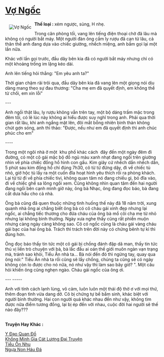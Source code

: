 <a href="https://utruyen.com/vo-ngoc/12273/" title="Vợ Ngốc"><h1>Vợ Ngốc</h1></a><div style="display:table"><img align="right" style="float: left; padding: 10px;" src="https://utruyen.com/images/story/200x260/vo-ngoc.jpg" alt="Vợ Ngốc"><b>Thế loại : </b>xém ngược, sủng, H nhẹ.<p></p>Trong căn phòng tối, vang lên tiếng điện thoại chờ đã lâu mà không có người bắt máy. Một người đàn ông cầm ly rượu đã cạn từ lâu, cả thân thể anh đang dựa vào chiếc giường, nhếch miệng, anh bấm gọi lại một lần nữa.<p></p>Khác với lần gọi trước, đầu dây bên kia đã có người bắt máy nhưng chỉ có một khoảng trống im lặng kéo dài.<p></p>Anh lên tiếng hỏi thẳng: "Em yêu anh ta?"<p></p>Thời gian chậm rãi trôi qua, đầu dây bên kia đã vang lên một giọng nói dịu dàng mang theo sự đau thương: "Cha mẹ em đã quyết định, em không thể từ chối, em xin lỗi"<p></p>---<p></p>Anh ngồi thật lâu, ly rượu không vẫn trên tay, một bộ dáng trầm mặc trong đêm tối, có lẽ lúc này không ai hiểu được suy nghĩ trong anh. Phải qua thời gian rất lâu, khi anh ngẩng mặt lên, đôi mắt bỗng nhiên bình thản không chút gợn sóng, anh thì thào: "Được, nếu như em đã quyết định thì anh chúc phúc cho em"<p></p>----<p></p>Trong một ngôi nhà ở một  khu phố khác cách  đây đến một ngày đêm đi đường, có một cô gái mặc bộ đồ ngủ màu xanh nhạt đang ngồi trên giường nhìn về phía chiếc đồng hồ hình con gấu. Kim giây cứ nhếch dần nhếch dần, 5 phút sau kim đồng hồ chỉ đúng 7h30, cô từ từ đứng dậy, đi về chiếc tủ nhỏ, giở hộc tủ lấy ra một cuốn đĩa hoạt hình yêu thích rồi ra phòng khách. Lại từ từ đi về phía chiếc tivi, không quan tâm nó đang chiếu gì, bỏ đĩa vào, đi về chiếc ghế sa lông ngồi xem. Cũng không nhìn quan tâm đến hai người đang ngồi bên cạnh mình giờ này, ông bà Nhạc, ông đang đọc báo, bà đang cắt dưa hấu cho cả nhà.<p></p>Ông bà cũng đã quen thuộc những tình huống thế này đã 18 năm trời, xung quanh nhà ông ai chẳng biết ông bà có cô cháu gái xinh đẹp nhưng lại ngốc, ai chẳng tiếc thương cho đứa cháu của ông bà mồ côi cha mẹ từ nhỏ nhưng lại không bình thường. Ngày xưa nghe thấy cũng rất phiền muộn nhưng càng ngày càng không sao. Cô có ngốc cũng là cháu gái vàng cháu gái bạc của hai ông bà. Trách thì trách trên đời này có chứng bênh tự kỉ thì đúng hơn. <p></p>Ông đọc báo thấy tin tức một cô gái bị chồng đánh đập dã man, thấy tin tức thú vị liền trò chuyện với bà, bà lắc đầu ai oán thế giới muôn ngàn vạn trạng mà, tránh sao khỏi, Tiểu Ân nhà ta... Bà nói đến đó thì ngừng tay, quay qua ông nói:" Tiểu Ân nhà ta rồi cũng sẽ lấy chồng, chúng ta cũng sẽ có ngày không còn lo được cho nó nữa, nó như vậy thì làm sao bây giờ? ". Một câu hỏi khiến ông cũng nghẹn ngào. Cháu gái ngốc của ông ơi.<p></p>--- -----<p></p>Anh với tính cách lạnh lùng, vô cảm, luôn luôn một thái độ thờ ơ với mọi thứ, thêm đoạn tình vừa dang dở. Cô bị chứng tự bế bẩm sinh, khác biệt với người bình thường. Hai con người quá khác nhau đến như vậy, không tìm được nữa điểm tương đồng, lại bị ép đến với nhau, cuộc đời hai người sẽ thế nào đây???</div><p><br><b>Truyện Hay Khác :</b></p><a href="https://utruyen.com/y-dao-quan-do/7173/" alt="Y Đạo Quan Đồ">Y Đạo Quan Đồ</a><br/><a href="https://truyenngontinhay.wordpress.com/2019/10/03/khong-minh-gia-cat-luong-dai-truyen/" alt="Khổng Minh Gia Cát Lượng Đại Truyện">Khổng Minh Gia Cát Lượng Đại Truyện</a><br/><a href="https://github.com/quanluxury/truyenhot/tree/master/truyenhay/18048/" alt="Tiểu Ôn Nhu">Tiểu Ôn Nhu</a><br/><a href="https://dammyh.wordpress.com/2019/11/07/ngua-non-hau-da/" alt="Ngựa Non Háu Đá">Ngựa Non Háu Đá</a><br/>